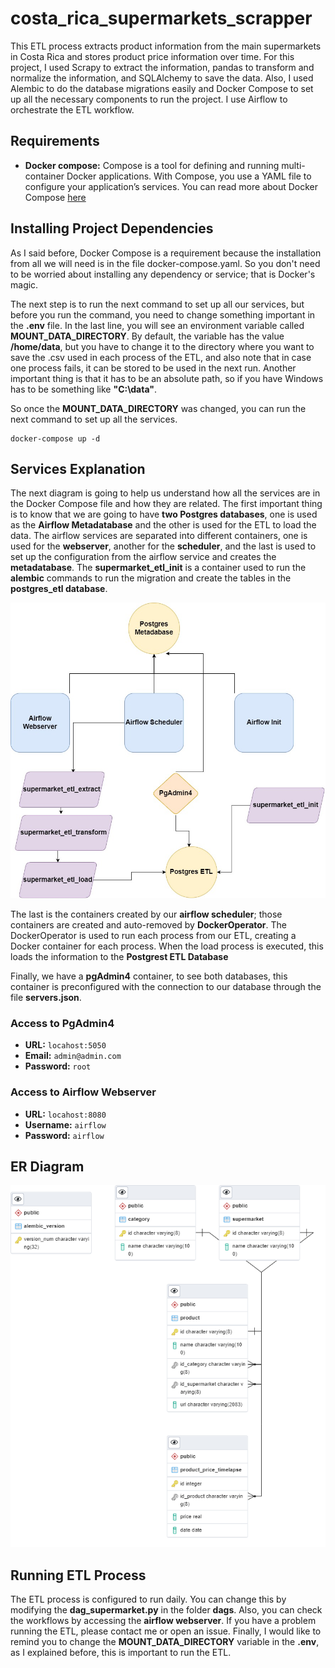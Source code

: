 
# costa_rica_supermarkets_scrapper

This ETL process extracts product information from the main supermarkets in Costa Rica and stores product price information over time. For this project, I used Scrapy to extract the information, pandas to transform and normalize the information, and SQLAlchemy to save the data. Also, I used Alembic to do the database migrations easily and Docker Compose to set up all the necessary components to run the project. I use Airflow to orchestrate the ETL workflow.

## Requirements

 - **Docker compose:** Compose is a tool for defining and running multi-container Docker applications. With Compose, you use a YAML file to configure your application’s services. You can read more about Docker Compose [here](https://docs.docker.com/compose/)


## Installing Project Dependencies
As I said before, Docker Compose is a requirement because the installation from all we will need is in the file docker-compose.yaml. So you don't need to be worried about installing any dependency or service; that is Docker's magic. 

The next step is to run the next command to set up all our services, but before you run the command, you need to change something important in the **.env** file. In the last line, you will see an environment variable called **MOUNT_DATA_DIRECTORY**. By default, the variable has the value **/home/data**, but you have to change it to the directory where you want to save the .csv used in each process of the ETL, and also note that in case one process fails, it can be stored to be used in the next run. Another important thing is that it has to be an absolute path, so if you have Windows has to be something like **"C:\data"**.

So once the **MOUNT_DATA_DIRECTORY** was changed, you can run the next command to set up all the services.

    docker-compose up -d


## Services Explanation
The next diagram is going to help us understand how all the services are in the Docker Compose file and how they are related. The first important thing is to know that we are going to have **two Postgres databases**, one is used as the **Airflow Metadatabase** and the other is used for the ETL to load the data. The airflow services are separated into different containers, one is used for the **webserver**, another for the **scheduler**, and the last is used to set up the configuration from the airflow service and creates the **metadatabase**. The **supermarket_etl_init** is a container used to run the **alembic** commands to run the migration and create the tables in the **postgres_etl database**. 


![Diagram](https://github.com/mata649/costa_rica_supermarkets_scrapper/blob/images/supermarket_etl.jpg?raw=true)


The last is the containers created by our **airflow scheduler**; those containers are created and auto-removed by **DockerOperator**.  The DockerOperator is used to run each process from our ETL, creating a Docker container for each process. When the load process is executed, this loads the information to the **Postgrest ETL Database**   

Finally, we have a **pgAdmin4** container, to see both databases, this container is preconfigured with the connection to our database through the file **servers.json**.
 ### Access to PgAdmin4
 - **URL:**  `locahost:5050`  
 -  **Email:** `admin@admin.com`
 -  **Password:** `root`

### Access to Airflow Webserver 
 - **URL:**  `locahost:8080`  
 -  **Username:** `airflow`
 -  **Password:** `airflow`

   
## ER Diagram

![enter image description here](https://github.com/mata649/costa_rica_supermarkets_scrapper/blob/images/ERD%20diagram.png?raw=true)

## Running ETL Process

The ETL process is configured to run daily. You can change this by modifying the **dag_supermarket.py** in the folder **dags**. Also, you can check the workflows by accessing the **airflow webserver**. If you have a problem running the ETL, please contact me or open an issue. Finally, I would like to remind you to change the **MOUNT_DATA_DIRECTORY** variable in the **.env**, as I explained before, this is important to run the ETL.
